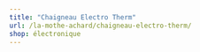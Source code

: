 ```yaml
---
title: "Chaigneau Electro Therm"
url: /la-mothe-achard/chaigneau-electro-therm/
shop: électronique
---
```

